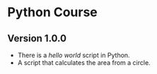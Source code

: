 # Python Course 

## Version 1.0.0
- There is a *hello world* script in Python.
- A script that calculates the area from a circle.